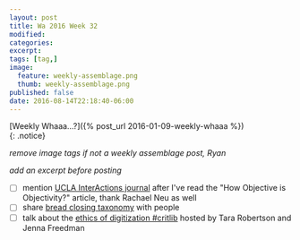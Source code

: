 ```yaml
---
layout: post
title: Wa 2016 Week 32
modified:
categories: 
excerpt:
tags: [tag,]
image:
  feature: weekly-assemblage.png
  thumb: weekly-assemblage.png
published: false
date: 2016-08-14T22:18:40-06:00
---
```

  
[Weekly Whaaa…?]({% post_url 2016-01-09-weekly-whaaa %})  
{: .notice}  

_remove image tags if not a weekly assemblage post, Ryan_

_add an excerpt before posting_

- [ ] mention [UCLA InterActions journal](http://escholarship.org/uc/search?entity=gseis_interactions;volume=1;issue=2) after I've read the "How Objective is Objectivity?" article, thank Rachael Neu as well      
- [ ] share [bread closing taxonomy](https://twitter.com/adzebill/status/759226657194516480) with people  
- [ ] talk about the [ethics of digitization #critlib](http://critlib.org/ethics-of-digitization/) hosted by Tara Robertson and Jenna Freedman    